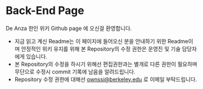 # Back-End Page

De Anza 한인 위키 Github page 에 오신걸 환영합니다.

- 지금 읽고 계신 Readme는 이 페이지에 들어오신 분을 안내하기 위한 Readme이며 안정적인 위키 유지를 위해 본 Repository의 수정 권한은 운영진 및 기술 담당자에게 있습니다.
- 본 Repository의 수정을 하시기 위해선 편집권한과는 별개로 다른 권한이 필요하며 무단으로 수정시 commit 기록에 남음을 알려드립니다.
- Repository 수정 권한에 대해선 ownssi@berkeley.edu 로 이메일 부탁드립니다.
